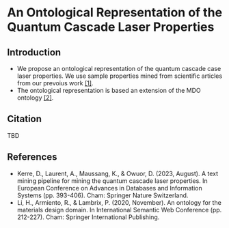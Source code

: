 # An Ontological Representation of the Quantum Cascade Laser Properties
## Introduction
* We propose an ontological representation of the quantum cascade case laser properties.
We use sample properties mined from scientific articles from our prevoius work [[1]](https://doi.org/10.1007/978-3-031-42941-5_34).
* The ontological representation is based an extension of the MDO ontology [[2]](https://doi.org/10.1007/978-3-030-62466-8_14).
## Citation
TBD
## References
* Kerre, D., Laurent, A., Maussang, K., & Owuor, D. (2023, August). A text mining pipeline for mining the quantum cascade laser properties. In European Conference on Advances in Databases and Information Systems (pp. 393-406). Cham: Springer Nature Switzerland.
* Li, H., Armiento, R., & Lambrix, P. (2020, November). An ontology for the materials design domain. In International Semantic Web Conference (pp. 212-227). Cham: Springer International Publishing.
  
